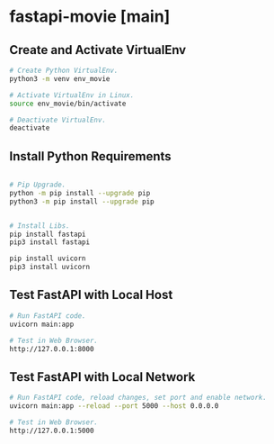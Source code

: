 # fastapi-movie [main]

## Create and Activate VirtualEnv
```sh
# Create Python VirtualEnv. 
python3 -m venv env_movie

# Activate VirtualEnv in Linux.
source env_movie/bin/activate

# Deactivate VirtualEnv.
deactivate

```

## Install Python Requirements
```sh

# Pip Upgrade.
python -m pip install --upgrade pip
python3 -m pip install --upgrade pip


# Install Libs.
pip install fastapi
pip3 install fastapi

pip install uvicorn
pip3 install uvicorn

```

## Test FastAPI with Local Host
```sh
# Run FastAPI code. 
uvicorn main:app

# Test in Web Browser.
http://127.0.0.1:8000

```

## Test FastAPI with Local Network
```sh
# Run FastAPI code, reload changes, set port and enable network. 
uvicorn main:app --reload --port 5000 --host 0.0.0.0

# Test in Web Browser.
http://127.0.0.1:5000

```

